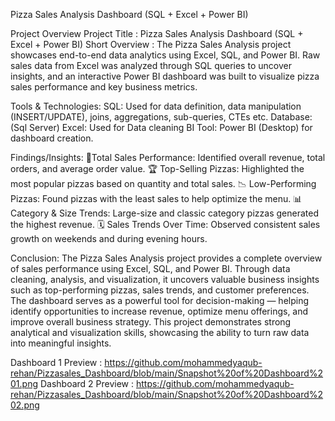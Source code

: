 Pizza Sales Analysis Dashboard (SQL + Excel + Power BI)

Project Overview
Project Title : Pizza Sales Analysis Dashboard (SQL + Excel + Power BI)
Short Overview : The Pizza Sales Analysis project showcases end-to-end data analytics using Excel, SQL, and Power BI.
Raw sales data from Excel was analyzed through SQL queries to uncover insights, and an interactive Power BI dashboard was built to visualize pizza sales performance and key business metrics.



Tools & Technologies:
SQL: Used for data definition, data manipulation (INSERT/UPDATE), joins, aggregations, sub-queries, CTEs etc.
Database: (Sql Server)
Excel: Used for Data cleaning 
BI Tool: Power BI (Desktop) for dashboard creation.



Findings/Insights:
🍕Total Sales Performance: Identified overall revenue, total orders, and average order value.
🏆 Top-Selling Pizzas: Highlighted the most popular pizzas based on quantity and total sales.
📉 Low-Performing Pizzas: Found pizzas with the least sales to help optimize the menu.
📊 Category & Size Trends: Large-size and classic category pizzas generated the highest revenue.
🗓️ Sales Trends Over Time: Observed consistent sales growth on weekends and during evening hours.



Conclusion:
The Pizza Sales Analysis project provides a complete overview of sales performance using Excel, SQL, and Power BI.
Through data cleaning, analysis, and visualization, it uncovers valuable business insights such as top-performing pizzas, sales trends, and customer preferences.
The dashboard serves as a powerful tool for decision-making — helping identify opportunities to increase revenue, optimize menu offerings, and improve overall business strategy.
This project demonstrates strong analytical and visualization skills, showcasing the ability to turn raw data into meaningful insights.


Dashboard 1  Preview : https://github.com/mohammedyaqub-rehan/Pizzasales_Dashboard/blob/main/Snapshot%20of%20Dashboard%201.png
Dashboard 2 Preview : https://github.com/mohammedyaqub-rehan/Pizzasales_Dashboard/blob/main/Snapshot%20of%20Dashboard%202.png









